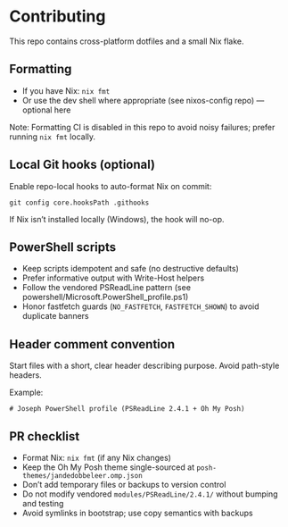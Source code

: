 # Contributing

This repo contains cross-platform dotfiles and a small Nix flake.

## Formatting

- If you have Nix: `nix fmt`
- Or use the dev shell where appropriate (see nixos-config repo) — optional here

Note: Formatting CI is disabled in this repo to avoid noisy failures; prefer running `nix fmt` locally.

## Local Git hooks (optional)

Enable repo-local hooks to auto-format Nix on commit:

```
git config core.hooksPath .githooks
```

If Nix isn’t installed locally (Windows), the hook will no-op.

## PowerShell scripts

- Keep scripts idempotent and safe (no destructive defaults)
- Prefer informative output with Write-Host helpers
- Follow the vendored PSReadLine pattern (see powershell/Microsoft.PowerShell_profile.ps1)
- Honor fastfetch guards (`NO_FASTFETCH`, `FASTFETCH_SHOWN`) to avoid duplicate banners

## Header comment convention

Start files with a short, clear header describing purpose. Avoid path-style headers.

Example:
```
# Joseph PowerShell profile (PSReadLine 2.4.1 + Oh My Posh)
```

## PR checklist

- Format Nix: `nix fmt` (if any Nix changes)
- Keep the Oh My Posh theme single-sourced at `posh-themes/jandedobbeleer.omp.json`
- Don’t add temporary files or backups to version control
- Do not modify vendored `modules/PSReadLine/2.4.1/` without bumping and testing
- Avoid symlinks in bootstrap; use copy semantics with backups
